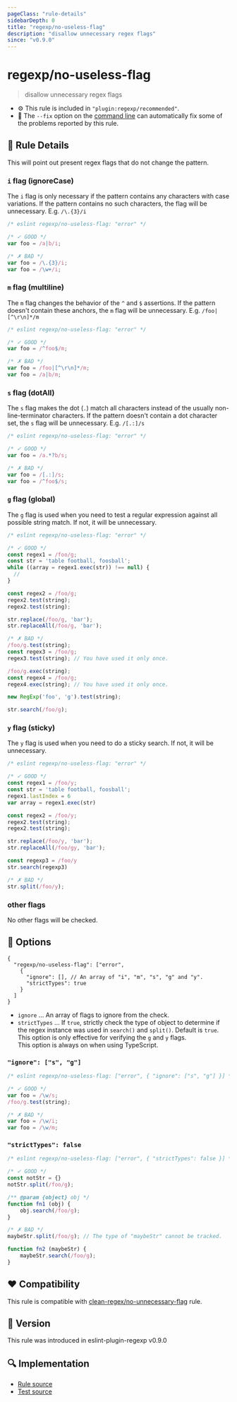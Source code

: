 ```yaml
---
pageClass: "rule-details"
sidebarDepth: 0
title: "regexp/no-useless-flag"
description: "disallow unnecessary regex flags"
since: "v0.9.0"
---
```

# regexp/no-useless-flag

> disallow unnecessary regex flags

- :gear: This rule is included in `"plugin:regexp/recommended"`.
- :wrench: The `--fix` option on the [command line](https://eslint.org/docs/user-guide/command-line-interface#fixing-problems) can automatically fix some of the problems reported by this rule.

## :book: Rule Details

This will point out present regex flags that do not change the pattern.

### `i` flag (ignoreCase)

The `i` flag is only necessary if the pattern contains any characters with case
variations. If the pattern contains no such characters, the flag will be
unnecessary. E.g. `/\.{3}/i`

<eslint-code-block fix>

```js
/* eslint regexp/no-useless-flag: "error" */

/* ✓ GOOD */
var foo = /a|b/i;

/* ✗ BAD */
var foo = /\.{3}/i;
var foo = /\w+/i;
```

</eslint-code-block>

### `m` flag (multiline)

The `m` flag changes the behavior of the `^` and `$` assertions. If the pattern
doesn't contain these anchors, the `m` flag will be unnecessary. E.g. `/foo|[^\r\n]*/m`

<eslint-code-block fix>

```js
/* eslint regexp/no-useless-flag: "error" */

/* ✓ GOOD */
var foo = /^foo$/m;

/* ✗ BAD */
var foo = /foo|[^\r\n]*/m;
var foo = /a|b/m;
```

</eslint-code-block>

### `s` flag (dotAll)

The `s` flag makes the dot (`.`) match all characters instead of the usually
non-line-terminator characters. If the pattern doesn't contain a dot
character set, the `s` flag will be unnecessary. E.g. `/[.:]/s`

<eslint-code-block fix>

```js
/* eslint regexp/no-useless-flag: "error" */

/* ✓ GOOD */
var foo = /a.*?b/s;

/* ✗ BAD */
var foo = /[.:]/s;
var foo = /^foo$/s;
```

</eslint-code-block>

### `g` flag (global)

The `g` flag is used when you need to test a regular expression against all possible string match. If not, it will be unnecessary.

<eslint-code-block fix>

```js
/* eslint regexp/no-useless-flag: "error" */

/* ✓ GOOD */
const regex1 = /foo/g;
const str = 'table football, foosball';
while ((array = regex1.exec(str)) !== null) {
  //
}

const regex2 = /foo/g;
regex2.test(string);
regex2.test(string);

str.replace(/foo/g, 'bar');
str.replaceAll(/foo/g, 'bar');

/* ✗ BAD */
/foo/g.test(string);
const regex3 = /foo/g;
regex3.test(string); // You have used it only once.

/foo/g.exec(string);
const regex4 = /foo/g;
regex4.exec(string); // You have used it only once.

new RegExp('foo', 'g').test(string);

str.search(/foo/g);
```

</eslint-code-block>

### `y` flag (sticky)

The `y` flag is used when you need to do a sticky search. If not, it will be unnecessary.

<eslint-code-block fix>

```js
/* eslint regexp/no-useless-flag: "error" */

/* ✓ GOOD */
const regex1 = /foo/y;
const str = 'table football, foosball';
regex1.lastIndex = 6
var array = regex1.exec(str)

const regex2 = /foo/y;
regex2.test(string);
regex2.test(string);

str.replace(/foo/y, 'bar');
str.replaceAll(/foo/gy, 'bar');

const regexp3 = /foo/y
str.search(regexp3)

/* ✗ BAD */
str.split(/foo/y);
```

</eslint-code-block>

### other flags

No other flags will be checked.

## :wrench: Options

```json5
{
  "regexp/no-useless-flag": ["error",
    {
      "ignore": [], // An array of "i", "m", "s", "g" and "y".
      "strictTypes": true
    }
  ]
}
```

- `ignore` ... An array of flags to ignore from the check.
- `strictTypes` ... If `true`, strictly check the type of object to determine if the regex instance was used in `search()` and `split()`. Default is `true`. This option is only effective for verifying the `g` and `y` flags.  
  This option is always on when using TypeScript.

### `"ignore": ["s", "g"]`

<eslint-code-block fix>

```js
/* eslint regexp/no-useless-flag: ["error", { "ignore": ["s", "g"] }] */

/* ✓ GOOD */
var foo = /\w/s;
/foo/g.test(string);

/* ✗ BAD */
var foo = /\w/i;
var foo = /\w/m;
```

</eslint-code-block>

### `"strictTypes": false`

<eslint-code-block fix>

```js
/* eslint regexp/no-useless-flag: ["error", { "strictTypes": false }] */

/* ✓ GOOD */
const notStr = {}
notStr.split(/foo/g);

/** @param {object} obj */
function fn1 (obj) {
    obj.search(/foo/g);
}

/* ✗ BAD */
maybeStr.split(/foo/g); // The type of "maybeStr" cannot be tracked.

function fn2 (maybeStr) {
    maybeStr.search(/foo/g);
}
```

</eslint-code-block>

## :heart: Compatibility

This rule is compatible with [clean-regex/no-unnecessary-flag] rule.

[clean-regex/no-unnecessary-flag]: https://github.com/RunDevelopment/eslint-plugin-clean-regex/blob/master/docs/rules/no-unnecessary-flag.md

## :rocket: Version

This rule was introduced in eslint-plugin-regexp v0.9.0

## :mag: Implementation

- [Rule source](https://github.com/ota-meshi/eslint-plugin-regexp/blob/master/lib/rules/no-useless-flag.ts)
- [Test source](https://github.com/ota-meshi/eslint-plugin-regexp/blob/master/tests/lib/rules/no-useless-flag.ts)

